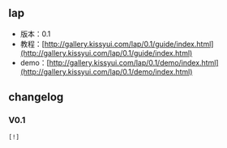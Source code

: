 ## lap

* 版本：0.1
* 教程：[http://gallery.kissyui.com/lap/0.1/guide/index.html](http://gallery.kissyui.com/lap/0.1/guide/index.html)
* demo：[http://gallery.kissyui.com/lap/0.1/demo/index.html](http://gallery.kissyui.com/lap/0.1/demo/index.html)

## changelog

### V0.1

    [!]


